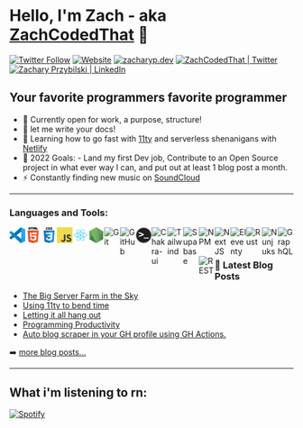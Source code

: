 # Hello, I'm Zach - aka [ZachCodedThat][website] 👋

[![Twitter Follow](https://img.shields.io/twitter/follow/TweetZachBack?style=social)](https://twitter.com/TweetZachBack)
[![Website](https://img.shields.io/website?label=zacharyp.dev&url=https%3A%2F%2Fwww.zacharyp.dev%2F)](https://www.zacharyp.dev/)
[<img  alt="zacharyp.dev" width="28px"  src="https://api.iconify.design/mdi/web.svg?color=white" />][websitecontact]
[<img  alt="ZachCodedThat | Twitter" width="28px" src="https://api.iconify.design/logos/twitter.svg" />][twitter]
[<img  alt="Zachary Przybilski | LinkedIn" width="28px" src="https://api.iconify.design/logos/linkedin-icon.svg" />][linkedin]

## Your favorite programmers favorite programmer

- 🔭 Currently open for work, a purpose, structure!
- 📝 let me write your docs!
- 🌱 Learning how to go fast with [11ty](https://www.11ty.dev/) and serverless shenanigans with [Netlify](https://www.netlify.com/products/functions/)
- 🥅 2022 Goals: - Land my first Dev job, Contribute to an Open Source project in what ever way I can, and put out at least 1 blog post a month.
- ⚡ Constantly finding new music on [SoundCloud](https://soundcloud.com/zach-przybilski)

---

### Languages and Tools:

<img align="left" alt="Visual Studio Code" width="28px"  src="https://raw.githubusercontent.com/github/explore/80688e429a7d4ef2fca1e82350fe8e3517d3494d/topics/visual-studio-code/visual-studio-code.png" title="VScode"/>
<img align="left" alt="HTML5" width="28px" src="https://raw.githubusercontent.com/github/explore/80688e429a7d4ef2fca1e82350fe8e3517d3494d/topics/html/html.png" title="HTML5" />
<img align="left" alt="CSS3" width="28px" src="https://raw.githubusercontent.com/github/explore/80688e429a7d4ef2fca1e82350fe8e3517d3494d/topics/css/css.png" title="CSS3" />
<img align="left" alt="JavaScript" width="28px" src="https://raw.githubusercontent.com/github/explore/80688e429a7d4ef2fca1e82350fe8e3517d3494d/topics/javascript/javascript.png" title="Javascript" />
<img align="left" alt="React" width="28px" src="https://raw.githubusercontent.com/github/explore/80688e429a7d4ef2fca1e82350fe8e3517d3494d/topics/react/react.png" title="React" />
<img align="left" alt="Node.js" width="28px" src="https://raw.githubusercontent.com/github/explore/80688e429a7d4ef2fca1e82350fe8e3517d3494d/topics/nodejs/nodejs.png" title="Node.JS" />
<img align="left" alt="Git" width="28px" src="https://api.iconify.design/bi/git.svg?color=white" title="Git" />
<img align="left" alt="GitHub" width="28px" src="https://api.iconify.design/akar-icons/github-fill.svg?color=white" title="Github" />
<img align="left" alt="Terminal" width="28px" src="https://raw.githubusercontent.com/github/explore/80688e429a7d4ef2fca1e82350fe8e3517d3494d/topics/terminal/terminal.png" title="Terminal" />
<img align="left" alt="Chakra-ui" width="28px" src="https://api.iconify.design/simple-icons/chakraui.svg?color=white" title="Chakra-UI" />
<img align="left" alt="Tailwind" width="28px" src="https://api.iconify.design/logos/tailwindcss-icon.svg" title="Tailwind" />
<img align="left" alt="Supabase" width="28px" src="https://api.iconify.design/simple-icons/supabase.svg?color=white" title="Supabase" />
<img align="left" alt="NPM" width="28px" src="https://api.iconify.design/logos/npm-icon.svg" title="NPM" />
<img align="left" alt="NextJS" width="28px" src="https://api.iconify.design/akar-icons/nextjs-fill.svg?color=white" title="Next.JS" />
<img align="left" alt="Eleventy" width="28px" src="https://api.iconify.design/cib/eleventy.svg?color=white" title="Eleventy" />
<img align="left" alt="Rust" width="28px" src="https://api.iconify.design/vscode-icons/file-type-rust.svg" title="Rust" />
<img align="left" alt="Nunjuks" width="28px" src="https://api.iconify.design/vscode-icons/file-type-nunjucks.svg" title="Nunjuks" />
<img align="left" alt="GraphQL" width="28px" src="https://api.iconify.design/logos/graphql.svg" title="GraphQL" />
<img align="left" alt="REST" width="28px" src="https://api.iconify.design/dashicons/rest-api.svg?color=white" title="REST" />

<br />
<br />

### 📕 Latest Blog Posts

<!-- BLOG-POST-LIST:START -->

- [The Big Server Farm in the Sky](https://dev.to/zacharyp/the-big-server-farm-in-the-sky-b5c)
- [Using 11ty to bend time](https://dev.to/zacharyp/how-fast-could-it-really-get-4m7h)
- [Letting it all hang out](https://dev.to/zacharyp/letting-it-all-hang-out-4mc9)
- [Programming Productivity](https://dev.to/zacharyp/programming-productivity-4pg3)
- [Auto blog scraper in your GH profile using GH Actions.](https://dev.to/zacharyp/auto-blog-scraper-in-your-gh-profile-using-gh-actions-39gb)
<!-- BLOG-POST-LIST:END -->

➡️ [more blog posts...](https://dev.to/zacharyp)

---

## What i'm listening to rn:

[![Spotify](https://spotify-read-me-widget.vercel.app/api/spotify?background_color=0d1117&border_color=ffffff)](https://open.spotify.com/user/zachstrikesback)

[website]: https://zacharyp.dev
[websitecontact]: https://www.zacharyp.dev/contact
[twitter]: https://twitter.com/TweetZachBack
[linkedin]: https://www.linkedin.com/in/zachary-przybilski/
